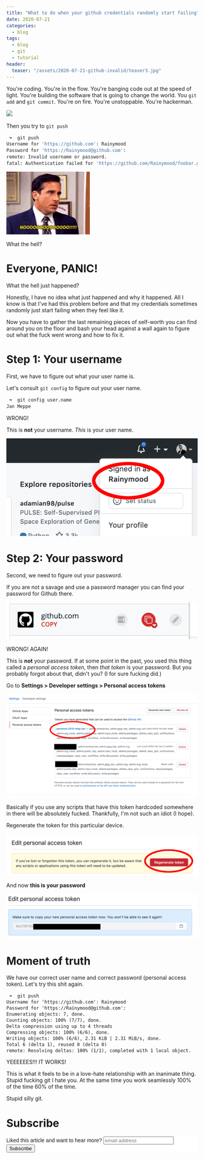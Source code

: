 ```yaml
---
title: "What to do when your github credentials randomly start failing" 
date: 2020-07-21
categories:
  - blog
tags:
  - blog
  - git
  - tutorial
header:
  teaser: "/assets/2020-07-21-github-invalid/teaser3.jpg" 
---
```


You're coding. You're in the flow. You're banging code out at the speed of
light. You're building the software that is going to change the world. You
`git add` and `git commit`. You're on fire. You're unstoppable. You're
hackerman. 

<img src="/assets/2020-07-21-github-invalid/hacker.gif">

Then you try to `git push`

```bash
 ➜  git push
Username for 'https://github.com': Rainymood
Password for 'https://Rainymood@github.com':
remote: Invalid username or password.
fatal: Authentication failed for 'https://github.com/Rainymood/foobar.git/'
```

<img src="/assets/2020-07-21-github-invalid/no.gif">

What the hell?

# Everyone, PANIC! 

What the hell just happened? 

Honestly, I have no idea what just happened and why it happened. All I know
is that I've had this problem before and that my credentials sometimes
randomly just start failing when they feel like it.

Now you have to gather the last remaining pieces of self-worth you can find
around you on the floor and bash your head against a wall again to figure out
what the fuck went wrong and how to fix it.

# Step 1: Your username

First, we have to figure out what your user name is.

Let's consult `git config` to figure out your user name.

```bash
 ➜  git config user.name
Jan Meppe
```

WRONG! 

This is **not** your username. *This* is your user name. 

<img src="/assets/2020-07-21-github-invalid/img.png">

# Step 2: Your password

Second, we need to figure out your password. 

If you are not a savage and use a password manager you can find your password
for Github there.

<img src="/assets/2020-07-21-github-invalid/img2.png">

WRONG! AGAIN! 

This is **not** your password. If at some point in the past, you used this
thing called a *personal access token*, then *that token* is your password.
But you probably forgot about that, didn't you? (I for sure fucking did.)

Go to **Settings > Developer settings > Personal access tokens**

<img src="/assets/2020-07-21-github-invalid/img4.png">

Basically if you use any scripts that have this token hardcoded somewhere in
there will be absolutely fucked. Thankfully, I'm not such an idiot (I hope).

Regenerate the token for this particular device. 

<img src="/assets/2020-07-21-github-invalid/img5.png">

And now **this is your password**

<img src="/assets/2020-07-21-github-invalid/img6.png">

# Moment of truth 

We have our correct user name and correct password (personal access token).
Let's try this shit again.

```
 ➜  git push
Username for 'https://github.com': Rainymood
Password for 'https://Rainymood@github.com':
Enumerating objects: 7, done.
Counting objects: 100% (7/7), done.
Delta compression using up to 4 threads
Compressing objects: 100% (6/6), done.
Writing objects: 100% (6/6), 2.31 KiB | 2.31 MiB/s, done.
Total 6 (delta 1), reused 0 (delta 0)
remote: Resolving deltas: 100% (1/1), completed with 1 local object.
```

YEEEEEES!!! IT WORKS!

This is what it feels to be in a love-hate relationship with an inanimate
thing. Stupid fucking git I hate you. At the same time you work seamlessly
100% of the time 60% of the time.

Stupid silly git.

# Subscribe 

<!-- Begin Mailchimp Signup Form -->
<link href="//cdn-images.mailchimp.com/embedcode/horizontal-slim-10_7.css" rel="stylesheet" type="text/css">
<style type="text/css">
  #mc_embed_signup{background:#fff; clear:left; font:14px Helvetica,Arial,sans-serif; width:100%;}
  /* Add your own Mailchimp form style overrides in your site stylesheet or in this style block.
     We recommend moving this block and the preceding CSS link to the HEAD of your HTML file. */
</style>
<div id="mc_embed_signup">
<form action="https://gmail.us3.list-manage.com/subscribe/post?u=92fe86c389878585bc87837e8&amp;id=50543deff9" method="post" id="mc-embedded-subscribe-form" name="mc-embedded-subscribe-form" class="validate" target="_blank" novalidate>
    <div id="mc_embed_signup_scroll">
  <label for="mce-EMAIL">Liked this article and want to hear more?</label>
  <input type="email" value="" name="EMAIL" class="email" id="mce-EMAIL" placeholder="email address" required>
    <!-- real people should not fill this in and expect good things - do not remove this or risk form bot signups-->
    <div style="position: absolute; left: -5000px;" aria-hidden="true"><input type="text" name="b_92fe86c389878585bc87837e8_50543deff9" tabindex="-1" value=""></div>
    <div class="clear"><input type="submit" value="Subscribe" name="subscribe" id="mc-embedded-subscribe" class="button"></div>
    </div>
</form>
</div>
<!--End mc_embed_signup-->